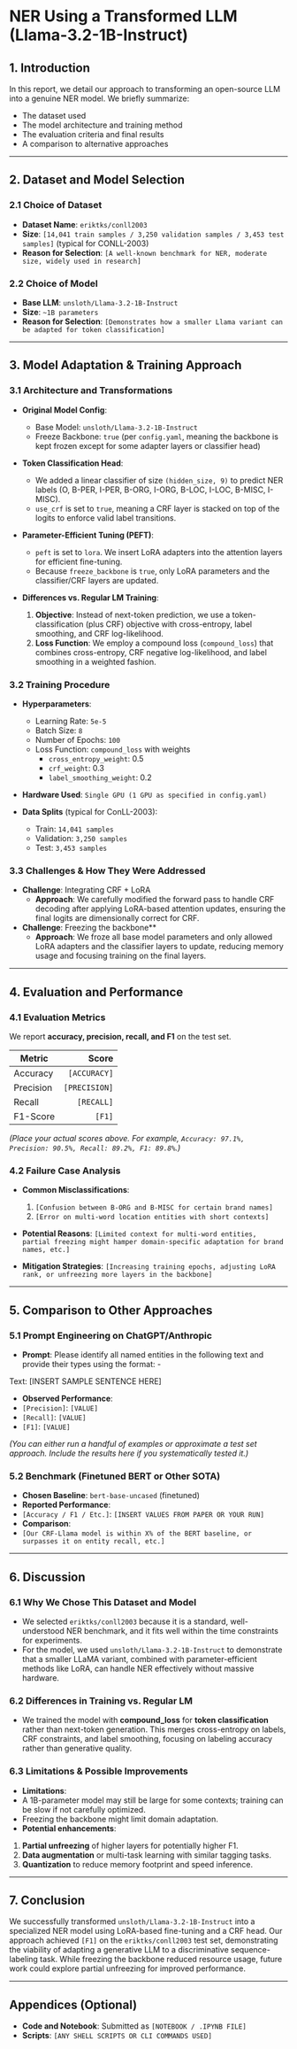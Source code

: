 # NER Using a Transformed LLM (Llama-3.2-1B-Instruct)

## 1. Introduction

In this report, we detail our approach to transforming an open-source LLM into a genuine NER model. We briefly summarize:
- The dataset used
- The model architecture and training method
- The evaluation criteria and final results
- A comparison to alternative approaches

---

## 2. Dataset and Model Selection

### 2.1 Choice of Dataset
- **Dataset Name**: `eriktks/conll2003`
- **Size**: `[14,041 train samples / 3,250 validation samples / 3,453 test samples]` (typical for CONLL-2003)
- **Reason for Selection**: `[A well-known benchmark for NER, moderate size, widely used in research]`

### 2.2 Choice of Model
- **Base LLM**: `unsloth/Llama-3.2-1B-Instruct`
- **Size**: `~1B parameters`
- **Reason for Selection**: `[Demonstrates how a smaller Llama variant can be adapted for token classification]`

---

## 3. Model Adaptation & Training Approach

### 3.1 Architecture and Transformations

- **Original Model Config**:  
  - Base Model: `unsloth/Llama-3.2-1B-Instruct`  
  - Freeze Backbone: `true` (per `config.yaml`, meaning the backbone is kept frozen except for some adapter layers or classifier head)

- **Token Classification Head**:  
  - We added a linear classifier of size `(hidden_size, 9)` to predict NER labels (O, B-PER, I-PER, B-ORG, I-ORG, B-LOC, I-LOC, B-MISC, I-MISC).  
  - `use_crf` is set to `true`, meaning a CRF layer is stacked on top of the logits to enforce valid label transitions.

- **Parameter-Efficient Tuning (PEFT)**:  
  - `peft` is set to `lora`. We insert LoRA adapters into the attention layers for efficient fine-tuning.  
  - Because `freeze_backbone` is `true`, only LoRA parameters and the classifier/CRF layers are updated.

- **Differences vs. Regular LM Training**:
  1. **Objective**: Instead of next-token prediction, we use a token-classification (plus CRF) objective with cross-entropy, label smoothing, and CRF log-likelihood.  
  2. **Loss Function**: We employ a compound loss (`compound_loss`) that combines cross-entropy, CRF negative log-likelihood, and label smoothing in a weighted fashion.

### 3.2 Training Procedure
- **Hyperparameters**:  
  - Learning Rate: `5e-5`  
  - Batch Size: `8`  
  - Number of Epochs: `100`  
  - Loss Function: `compound_loss` with weights  
    - `cross_entropy_weight`: 0.5  
    - `crf_weight`: 0.3  
    - `label_smoothing_weight`: 0.2  

- **Hardware Used**: `Single GPU (1 GPU as specified in config.yaml)`

- **Data Splits** (typical for ConLL-2003):
  - Train: `14,041 samples`
  - Validation: `3,250 samples`
  - Test: `3,453 samples`

### 3.3 Challenges & How They Were Addressed
- **Challenge**: Integrating CRF + LoRA  
  - **Approach**: We carefully modified the forward pass to handle CRF decoding after applying LoRA-based attention updates, ensuring the final logits are dimensionally correct for CRF.
- **Challenge**: Freezing the backbone**  
  - **Approach**: We froze all base model parameters and only allowed LoRA adapters and the classifier layers to update, reducing memory usage and focusing training on the final layers.

---

## 4. Evaluation and Performance

### 4.1 Evaluation Metrics
We report **accuracy, precision, recall, and F1** on the test set.

| Metric      | Score        |
|-------------|-------------:|
| Accuracy    | `[ACCURACY]` |
| Precision   | `[PRECISION]`|
| Recall      | `[RECALL]`   |
| F1-Score    | `[F1]`       |

*(Place your actual scores above. For example, `Accuracy: 97.1%, Precision: 90.5%, Recall: 89.2%, F1: 89.8%`.)*

### 4.2 Failure Case Analysis
- **Common Misclassifications**:  
  1. `[Confusion between B-ORG and B-MISC for certain brand names]`  
  2. `[Error on multi-word location entities with short contexts]`

- **Potential Reasons**: `[Limited context for multi-word entities, partial freezing might hamper domain-specific adaptation for brand names, etc.]`
- **Mitigation Strategies**: `[Increasing training epochs, adjusting LoRA rank, or unfreezing more layers in the backbone]`

---

## 5. Comparison to Other Approaches

### 5.1 Prompt Engineering on ChatGPT/Anthropic

- **Prompt**:
Please identify all named entities in the following text and provide their types using the format: <entity> - <type>

Text: [INSERT SAMPLE SENTENCE HERE]

- **Observed Performance**:
- `[Precision]`: `[VALUE]`
- `[Recall]`: `[VALUE]`
- `[F1]`: `[VALUE]`

*(You can either run a handful of examples or approximate a test set approach. Include the results here if you systematically tested it.)*

### 5.2 Benchmark (Finetuned BERT or Other SOTA)
- **Chosen Baseline**: `bert-base-uncased` (finetuned)
- **Reported Performance**:
- `[Accuracy / F1 / Etc.]`: `[INSERT VALUES FROM PAPER OR YOUR RUN]`
- **Comparison**: 
- `[Our CRF-Llama model is within X% of the BERT baseline, or surpasses it on entity recall, etc.]`

---

## 6. Discussion

### 6.1 Why We Chose This Dataset and Model
- We selected `eriktks/conll2003` because it is a standard, well-understood NER benchmark, and it fits well within the time constraints for experiments.  
- For the model, we used `unsloth/Llama-3.2-1B-Instruct` to demonstrate that a smaller LLaMA variant, combined with parameter-efficient methods like LoRA, can handle NER effectively without massive hardware.

### 6.2 Differences in Training vs. Regular LM
- We trained the model with **compound_loss** for **token classification** rather than next-token generation. This merges cross-entropy on labels, CRF constraints, and label smoothing, focusing on labeling accuracy rather than generative quality.

### 6.3 Limitations & Possible Improvements
- **Limitations**:  
- A 1B-parameter model may still be large for some contexts; training can be slow if not carefully optimized.  
- Freezing the backbone might limit domain adaptation.
- **Potential enhancements**:
1. **Partial unfreezing** of higher layers for potentially higher F1.  
2. **Data augmentation** or multi-task learning with similar tagging tasks.  
3. **Quantization** to reduce memory footprint and speed inference.

---

## 7. Conclusion

We successfully transformed `unsloth/Llama-3.2-1B-Instruct` into a specialized NER model using LoRA-based fine-tuning and a CRF head. Our approach achieved `[F1]` on the `eriktks/conll2003` test set, demonstrating the viability of adapting a generative LLM to a discriminative sequence-labeling task. While freezing the backbone reduced resource usage, future work could explore partial unfreezing for improved performance.

---

## Appendices (Optional)

- **Code and Notebook**: Submitted as `[NOTEBOOK / .IPYNB FILE]`
- **Scripts**: `[ANY SHELL SCRIPTS OR CLI COMMANDS USED]`

